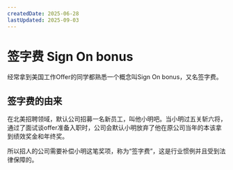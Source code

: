 ```yaml
---
createdDate: 2025-06-28
lastUpdated: 2025-09-03
---
```


# 签字费 Sign On bonus

经常拿到美国工作Offer的同学都熟悉一个概念叫Sign On bonus，又名签字费。

## 签字费的由来

在北美招聘领域，默认公司招募一名新员工，叫他小明吧。当小明过五关斩六将，通过了面试谈offer准备入职时，公司会默认小明放弃了他在原公司当年的本该拿到绩效奖金和年终奖。

所以招人的公司需要补偿小明这笔奖项，称为“签字费”，这是行业惯例并且受到法律保障的。



